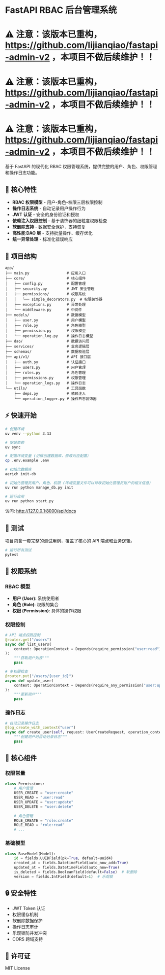 # FastAPI RBAC 后台管理系统

# ⚠️ 注意：该版本已重构，https://github.com/lijianqiao/fastapi-admin-v2 ，本项目不做后续维护！！
# ⚠️ 注意：该版本已重构，https://github.com/lijianqiao/fastapi-admin-v2 ，本项目不做后续维护！！
# ⚠️ 注意：该版本已重构，https://github.com/lijianqiao/fastapi-admin-v2 ，本项目不做后续维护！！

基于 FastAPI 的现代化 RBAC 权限管理系统，提供完整的用户、角色、权限管理和操作日志功能。

## 🚀 核心特性

- **RBAC 权限模型** - 用户-角色-权限三层权限控制
- **操作日志系统** - 自动记录用户操作行为
- **JWT 认证** - 安全的身份验证和授权
- **依赖注入权限控制** - 基于装饰器的细粒度权限检查
- **软删除支持** - 数据安全保护，支持恢复
- **高性能 DAO 层** - 支持批量操作、缓存优化
- **统一异常处理** - 标准化错误响应

## 📁 项目结构

```
app/
├── main.py                 # 应用入口
├── core/                   # 核心组件
│   ├── config.py           # 配置管理
│   ├── security.py         # JWT 安全管理
│   ├── permissions/        # 权限系统
│   │   └── simple_decorators.py  # 权限装饰器
│   ├── exceptions.py       # 异常处理
│   └── middleware.py       # 中间件
├── models/                 # 数据模型
│   ├── user.py             # 用户模型
│   ├── role.py             # 角色模型
│   ├── permission.py       # 权限模型
│   └── operation_log.py    # 操作日志模型
├── dao/                    # 数据访问层
├── services/               # 业务逻辑层
├── schemas/                # 数据校验层
├── api/v1/                 # API 接口层
│   ├── auth.py             # 认证接口
│   ├── users.py            # 用户管理
│   ├── roles.py            # 角色管理
│   ├── permissions.py      # 权限管理
│   └── operation_logs.py   # 操作日志
└── utils/                  # 工具函数
    ├── deps.py             # 依赖注入
    └── operation_logger.py # 操作日志装饰器
```

## ⚡ 快速开始

```bash
# 创建环境
uv venv --python 3.13

# 安装依赖
uv sync

# 配置环境变量 (记得创建数据库，修改对应配置)
cp .env.example .env

# 初始化数据库
aerich init-db

# 初始化管理员用户、角色、权限 (环境变量文件可以修改初始化管理员账户的相关信息)
uv run python manage_db.py init

# 运行应用
uv run python start.py
```

访问: http://127.0.0.1:8000/api/docs

## 🧪 测试

项目包含一套完整的测试用例，覆盖了核心的 API 端点和业务逻辑。

```bash
# 运行所有测试
pytest
```

## 🌟 权限系统

### RBAC 模型
- **用户 (User)**: 系统使用者
- **角色 (Role)**: 权限的集合
- **权限 (Permission)**: 具体的操作权限

### 权限控制
```python
# API 端点权限控制
@router.get("/users")
async def list_users(
    context: OperationContext = Depends(require_permission("user:read"))
):
    """获取用户列表"""
    pass

# 多权限检查
@router.put("/users/{user_id}")
async def update_user(
    context: OperationContext = Depends(require_any_permission("user:update", "admin:write"))
):
    """更新用户"""
    pass
```

### 操作日志
```python
# 自动记录操作日志
@log_create_with_context("user")
async def create_user(self, request: UserCreateRequest, operation_context: OperationContext):
    """创建用户时自动记录日志"""
    pass
```

## 🔧 核心组件

### 权限常量
```python
class Permissions:
    # 用户管理
    USER_CREATE = "user:create"
    USER_READ = "user:read"
    USER_UPDATE = "user:update"
    USER_DELETE = "user:delete"
    
    # 角色管理
    ROLE_CREATE = "role:create"
    ROLE_READ = "role:read"
    # ...
```

### 基础模型
```python
class BaseModel(Model):
    id = fields.UUIDField(pk=True, default=uuid4)
    created_at = fields.DatetimeField(auto_now_add=True)
    updated_at = fields.DatetimeField(auto_now=True)
    is_deleted = fields.BooleanField(default=False)  # 软删除
    version = fields.IntField(default=1)  # 乐观锁
```

## 🔒 安全特性

- JWT Token 认证
- 权限缓存机制
- 软删除数据保护
- 操作日志审计
- 乐观锁防并发冲突
- CORS 跨域支持

## 📄 许可证

MIT License
